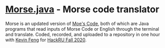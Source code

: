 # [Morse.java](https://github.com/EricXuan02/Morse/blob/main/Morse.java) - Morse code translator
Morse is an updated version of [Moe's Code](https://devpost.com/software/moe-s-code), both of which are Java programs that read inputs of Morse Code or English through the terminal and translate. Coded, recorded, and uploaded to a repository in one hour with [Kevin Feng](https://github.com/kevinfengcs88) for [HackRU Fall 2020](https://hackru-f20.devpost.com/).
